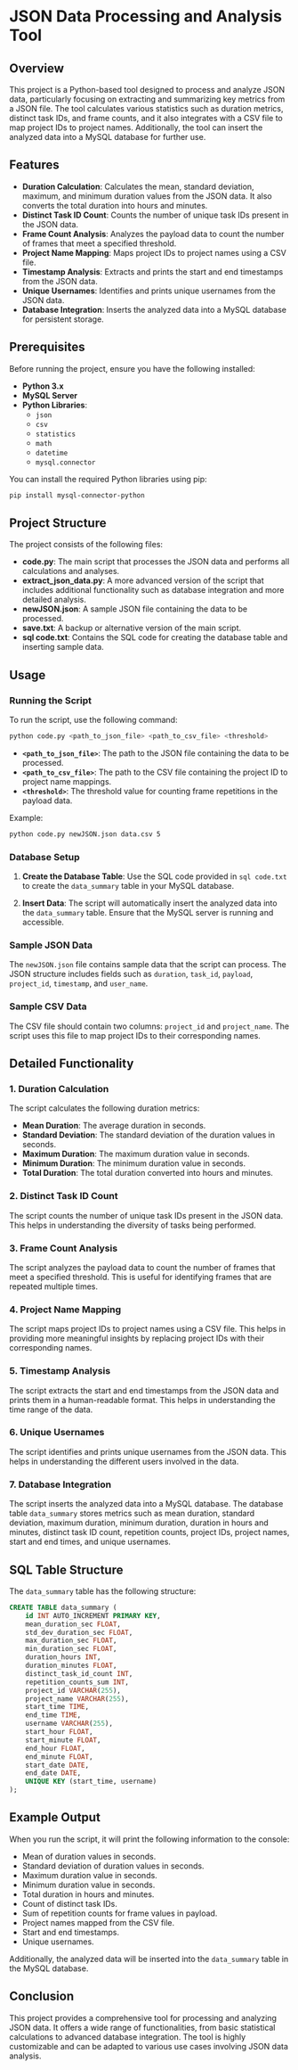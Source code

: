 # JSON Data Processing and Analysis Tool

## Overview

This project is a Python-based tool designed to process and analyze JSON data, particularly focusing on extracting and summarizing key metrics from a JSON file. The tool calculates various statistics such as duration metrics, distinct task IDs, and frame counts, and it also integrates with a CSV file to map project IDs to project names. Additionally, the tool can insert the analyzed data into a MySQL database for further use.

## Features

- **Duration Calculation**: Calculates the mean, standard deviation, maximum, and minimum duration values from the JSON data. It also converts the total duration into hours and minutes.
- **Distinct Task ID Count**: Counts the number of unique task IDs present in the JSON data.
- **Frame Count Analysis**: Analyzes the payload data to count the number of frames that meet a specified threshold.
- **Project Name Mapping**: Maps project IDs to project names using a CSV file.
- **Timestamp Analysis**: Extracts and prints the start and end timestamps from the JSON data.
- **Unique Usernames**: Identifies and prints unique usernames from the JSON data.
- **Database Integration**: Inserts the analyzed data into a MySQL database for persistent storage.

## Prerequisites

Before running the project, ensure you have the following installed:

- **Python 3.x**
- **MySQL Server**
- **Python Libraries**: 
  - `json`
  - `csv`
  - `statistics`
  - `math`
  - `datetime`
  - `mysql.connector`

You can install the required Python libraries using pip:

```bash
pip install mysql-connector-python
```

## Project Structure

The project consists of the following files:

- **code.py**: The main script that processes the JSON data and performs all calculations and analyses.
- **extract_json_data.py**: A more advanced version of the script that includes additional functionality such as database integration and more detailed analysis.
- **newJSON.json**: A sample JSON file containing the data to be processed.
- **save.txt**: A backup or alternative version of the main script.
- **sql code.txt**: Contains the SQL code for creating the database table and inserting sample data.

## Usage

### Running the Script

To run the script, use the following command:

```bash
python code.py <path_to_json_file> <path_to_csv_file> <threshold>
```

- **`<path_to_json_file>`**: The path to the JSON file containing the data to be processed.
- **`<path_to_csv_file>`**: The path to the CSV file containing the project ID to project name mappings.
- **`<threshold>`**: The threshold value for counting frame repetitions in the payload data.

Example:

```bash
python code.py newJSON.json data.csv 5
```

### Database Setup

1. **Create the Database Table**: Use the SQL code provided in `sql code.txt` to create the `data_summary` table in your MySQL database.

2. **Insert Data**: The script will automatically insert the analyzed data into the `data_summary` table. Ensure that the MySQL server is running and accessible.

### Sample JSON Data

The `newJSON.json` file contains sample data that the script can process. The JSON structure includes fields such as `duration`, `task_id`, `payload`, `project_id`, `timestamp`, and `user_name`.

### Sample CSV Data

The CSV file should contain two columns: `project_id` and `project_name`. The script uses this file to map project IDs to their corresponding names.

## Detailed Functionality

### 1. Duration Calculation

The script calculates the following duration metrics:

- **Mean Duration**: The average duration in seconds.
- **Standard Deviation**: The standard deviation of the duration values in seconds.
- **Maximum Duration**: The maximum duration value in seconds.
- **Minimum Duration**: The minimum duration value in seconds.
- **Total Duration**: The total duration converted into hours and minutes.

### 2. Distinct Task ID Count

The script counts the number of unique task IDs present in the JSON data. This helps in understanding the diversity of tasks being performed.

### 3. Frame Count Analysis

The script analyzes the payload data to count the number of frames that meet a specified threshold. This is useful for identifying frames that are repeated multiple times.

### 4. Project Name Mapping

The script maps project IDs to project names using a CSV file. This helps in providing more meaningful insights by replacing project IDs with their corresponding names.

### 5. Timestamp Analysis

The script extracts the start and end timestamps from the JSON data and prints them in a human-readable format. This helps in understanding the time range of the data.

### 6. Unique Usernames

The script identifies and prints unique usernames from the JSON data. This helps in understanding the different users involved in the data.

### 7. Database Integration

The script inserts the analyzed data into a MySQL database. The database table `data_summary` stores metrics such as mean duration, standard deviation, maximum duration, minimum duration, duration in hours and minutes, distinct task ID count, repetition counts, project IDs, project names, start and end times, and unique usernames.

## SQL Table Structure

The `data_summary` table has the following structure:

```sql
CREATE TABLE data_summary (
    id INT AUTO_INCREMENT PRIMARY KEY,
    mean_duration_sec FLOAT,
    std_dev_duration_sec FLOAT,
    max_duration_sec FLOAT,
    min_duration_sec FLOAT,
    duration_hours INT,
    duration_minutes FLOAT,
    distinct_task_id_count INT,
    repetition_counts_sum INT,
    project_id VARCHAR(255),
    project_name VARCHAR(255),
    start_time TIME,
    end_time TIME,
    username VARCHAR(255),
    start_hour FLOAT,
    start_minute FLOAT,
    end_hour FLOAT,
    end_minute FLOAT,
    start_date DATE,
    end_date DATE,
    UNIQUE KEY (start_time, username)
);
```

## Example Output

When you run the script, it will print the following information to the console:

- Mean of duration values in seconds.
- Standard deviation of duration values in seconds.
- Maximum duration value in seconds.
- Minimum duration value in seconds.
- Total duration in hours and minutes.
- Count of distinct task IDs.
- Sum of repetition counts for frame values in payload.
- Project names mapped from the CSV file.
- Start and end timestamps.
- Unique usernames.

Additionally, the analyzed data will be inserted into the `data_summary` table in the MySQL database.

## Conclusion

This project provides a comprehensive tool for processing and analyzing JSON data. It offers a wide range of functionalities, from basic statistical calculations to advanced database integration. The tool is highly customizable and can be adapted to various use cases involving JSON data analysis.
